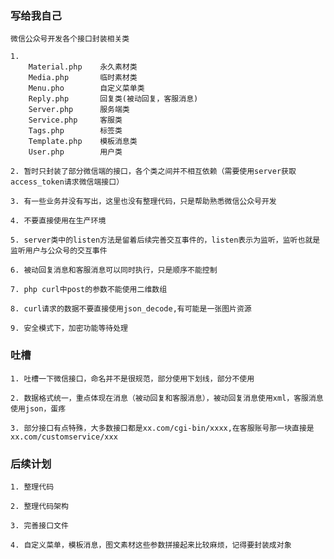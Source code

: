 ### 写给我自己
    
    微信公众号开发各个接口封装相关类
     
    1. 
        Material.php    永久素材类
        Media.php       临时素材类
        Menu.pho        自定义菜单类
        Reply.php       回复类(被动回复，客服消息)
        Server.php      服务端类
        Service.php     客服类
        Tags.php        标签类
        Template.php    模板消息类
        User.php        用户类
        
    2. 暂时只封装了部分微信端的接口，各个类之间并不相互依赖（需要使用server获取access_token请求微信端接口）
     
    3. 有一些业务并没有写出，这里也没有整理代码，只是帮助熟悉微信公众号开发
     
    4. 不要直接使用在生产环境
     
    5. server类中的listen方法是留着后续完善交互事件的，listen表示为监听，监听也就是监听用户与公众号的交互事件
     
    6. 被动回复消息和客服消息可以同时执行，只是顺序不能控制
          
    7. php curl中post的参数不能使用二维数组
          
    8. curl请求的数据不要直接使用json_decode,有可能是一张图片资源
         
    9. 安全模式下，加密功能等待处理 
    
### 吐槽

    1. 吐槽一下微信接口，命名并不是很规范，部分使用下划线，部分不使用
     
    2. 数据格式统一，重点体现在消息（被动回复和客服消息），被动回复消息使用xml，客服消息使用json，蛋疼
     
    3. 部分接口有点特殊，大多数接口都是xx.com/cgi-bin/xxxx,在客服账号那一块直接是xx.com/customservice/xxx
    
### 后续计划

    1. 整理代码
     
    2. 整理代码架构
     
    3. 完善接口文件
     
    4. 自定义菜单，模板消息，图文素材这些参数拼接起来比较麻烦，记得要封装成对象 
    